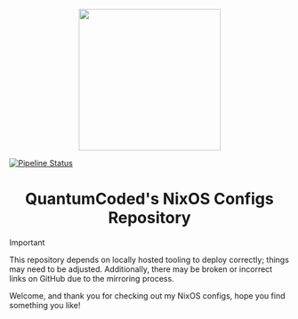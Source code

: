 <p align="center">
    <img src="https://nixos.org/logo/nixos-hires.png" height=255>
</p>

[![Pipeline Status](http://woodpecker.hydrogen.lan/api/badges/1/status.svg)](http://woodpecker.hydrogen.lan/repos/1)

<h1 align="center">QuantumCoded's NixOS Configs Repository</h1>

> [!IMPORTANT]
> This repository depends on locally hosted tooling to deploy correctly; things
> may need to be adjusted. Additionally, there may be broken or incorrect links
> on GitHub due to the mirroring process.

Welcome, and thank you for checking out my NixOS configs, hope you find something you like!
